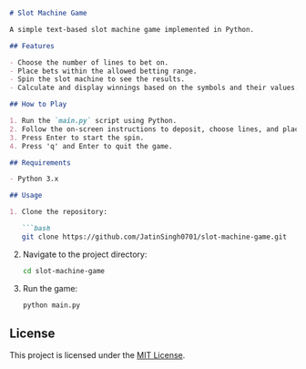 ```markdown
# Slot Machine Game

A simple text-based slot machine game implemented in Python.

## Features

- Choose the number of lines to bet on.
- Place bets within the allowed betting range.
- Spin the slot machine to see the results.
- Calculate and display winnings based on the symbols and their values.

## How to Play

1. Run the `main.py` script using Python.
2. Follow the on-screen instructions to deposit, choose lines, and place bets.
3. Press Enter to start the spin.
4. Press 'q' and Enter to quit the game.

## Requirements

- Python 3.x

## Usage

1. Clone the repository:

   ```bash
   git clone https://github.com/JatinSingh0701/slot-machine-game.git
   ```

2. Navigate to the project directory:

   ```bash
   cd slot-machine-game

   ```

3. Run the game:

   ```bash
   python main.py

   ```

## License

This project is licensed under the [MIT License](LICENSE).
```

